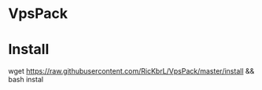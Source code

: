 # VpsPack

# Install

wget https://raw.githubusercontent.com/RicKbrL/VpsPack/master/install && bash instal
